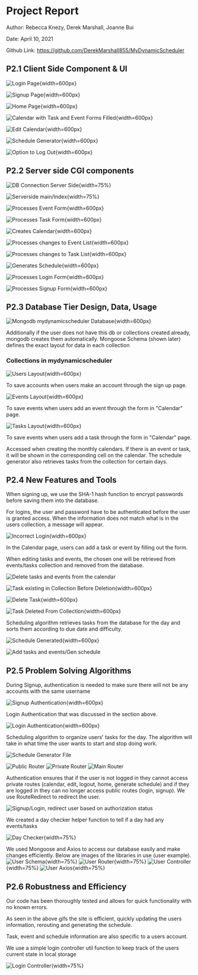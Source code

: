 # Project Report

Author: Rebecca Knezy, Derek Marshall, Joanne Bui

Date: April 10, 2021

Github Link: https://github.com/DerekMarshall855/MyDynamicScheduler

## P2.1 Client Side Component & UI

![Login Page](images/login.png){width=600px}
 
![Signup Page](images/signup.png){width=600px}

![Home Page](images/home.png){width=600px}

![Calendar with Task and Event Forms Filled](images/calendar.png){width=600px}

![Edit Calendar](images/edit_calendar.png){width=600px}

![Schedule Generator](images/schedule_generated.png){width=600px}

![Option to Log Out](images/logout.png){width=600px}



## P2.2 Server side CGI components

![DB Connection Server Side](images/db_connect.png){width=75%}

![Serverside main/Index](images/server_index.png){width=75%}

![Processes Event Form](images/add_event_component.png){width=600px}

![Processes Task Form](images/add_task_component.png){width=600px}

![Creates Calendar](images/calendar_component.png){width=600px}

![Processes changes to Event List](images/event_list_component.png){width=600px}

![Processes changes to Task List](images/tasklist_component.png){width=600px}

![Generates Schedule](images/schedule_generator_component.png){width=600px}

![Processes Login Form](images/login_component.png){width=600px}

![Processes Signup Form](images/signup_component.png){width=600px}



## P2.3 Database Tier Design, Data, Usage
![Mongodb mydynamicscheduler Database](images/mongodb.png){width=600px}

Additionally if the user does not have this db or collections created already,
mongodb creates them automatically. Mongoose Schema (shown later) defines the exact
layout for data in each collection

### Collections in mydynamicscheduler

![Users Layout](images/db_users.png){width=600px}

To save accounts when users make an account through the sign up page.

![Events Layout](images/db_events.png){width=600px}

To save events when users add an event through the form in "Calendar" page. 

![Tasks Layout](images/db_tasks.png){width=600px}

To save events when users add a task through the form in "Calendar" page.

Accessed when creating the monthly calendars. If there is an event or task, it will be shown in the corresponding cell on the calendar. The schedule generator also retrieves tasks from the collection for certain days.



## P2.4 New Features and Tools
When signing up, we use the SHA-1 hash function to encrypt passwords before saving them into the database. 

For logins, the user and password have to be authenticated before the user is granted access. When the information does not match what is in the users collection, a message will appear. 

![Incorrect Login](images/login_fail.png){width=600px}

In the Calendar page, users can add a task or event by filling out the form.

When editing tasks and events, the chosen one will be retrieved from events/tasks collection and removed from the database.

![Delete tasks and events from the calendar](images/delete_task_event.gif)

![Task existing in Collection Before Deletion](images/task_before_delete.png){width=600px}

![Delete Task](images/delete_task.png){width=600px}

![Task Deleted From Collection](images/task_gone.png){width=600px}

Scheduling algorithm retrieves tasks from the database for the day and sorts them according to due date and difficulty.

![Schedule Generated](images/schedule_generated.png){width=600px}

![Add tasks and events/Gen schedule](images/add_gen_schedule.gif)



## P2.5 Problem Solving Algorithms
During Signup, authentication is needed to make sure there will not be any accounts with the same username

![Signup Authentication](images/signup_authentication.png){width=600px}

Login Authentication that was discussed in the section above.

![Login Authentication](images/login_auth.png){width=600px}

Scheduling algorithm to organize users' tasks for the day. The algorithm will take in what time the user wants to start and stop doing work.

![Schedule Generator File](my-dynamic-scheduler/src/components/SchedulerGenerator)

![Public Router](images/public_router)
![Private Router](images/private_router)
![Main Router](images/router)

Authentication ensures that if the user is not logged in they cannot access private routes (calendar, edit, logout, home, generate schedule) and if they are logged in they
can no longer access public routes (login, signup). We use RouteRedirect to redirect the user.

![Signup/Login, redirect user based on authorization status](images/security_signup_login.gif)

We created a day checker helper function to tell if a day had any events/tasks

![Day Checker](images/day_checker.png){width=75%}

We used Mongoose and Axios to access our database easily and make changes efficiently. Below are images of the libraries in use (user example).
![User Schema](images/user_schema.png){width=75%}
![User Router](images/user_router.png){width=75%}
![User Controller](images/user_controller.png){width=75%}
![User Axios](images/user_axios.png){width=75%}


## P2.6 Robustness and Efficiency

Our code has been thoroughly tested and allows for quick functionality with no known errors.

As seen in the above gifs the site is efficient, quickly updating the users information, rerouting and generating the schedule.

Task, event and schedule information are also specific to a users account.

We use a simple login controller util function to keep track of the users current state in local storage

![Login Controller](images/login_controller.png){width=75%}